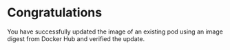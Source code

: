 # Congratulations

You have successfully updated the image of an existing pod using an image digest from Docker Hub and verified the update.
